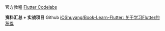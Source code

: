 官方教程
[Flutter Codelabs](https://codelabs.flutter-io.cn/)

**资料汇总 + 实战项目** Github
[iOShuyang/Book-Learn-Flutter: 关于学习Flutter的积累](https://github.com/iOShuyang/Book-Learn-Flutter)
